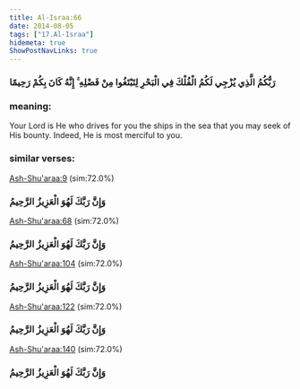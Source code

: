 ```yaml
---
title: Al-Israa:66
date: 2014-08-05
tags: ["17.Al-Israa"]
hidemeta: true 
ShowPostNavLinks: true 
---
```

### رَبُّكُمُ الَّذِي يُزْجِي لَكُمُ الْفُلْكَ فِي الْبَحْرِ لِتَبْتَغُوا مِنْ فَضْلِهِ ۚ إِنَّهُ كَانَ بِكُمْ رَحِيمًا
### meaning: 
Your Lord is He who drives for you the ships in the sea that you may seek of His bounty. Indeed, He is most merciful to you.
### similar verses: 

[Ash-Shu'araa:9](/26/9) (sim:72.0%)

### وَإِنَّ رَبَّكَ لَهُوَ الْعَزِيزُ الرَّحِيمُ

[Ash-Shu'araa:68](/26/68) (sim:72.0%)

### وَإِنَّ رَبَّكَ لَهُوَ الْعَزِيزُ الرَّحِيمُ

[Ash-Shu'araa:104](/26/104) (sim:72.0%)

### وَإِنَّ رَبَّكَ لَهُوَ الْعَزِيزُ الرَّحِيمُ

[Ash-Shu'araa:122](/26/122) (sim:72.0%)

### وَإِنَّ رَبَّكَ لَهُوَ الْعَزِيزُ الرَّحِيمُ

[Ash-Shu'araa:140](/26/140) (sim:72.0%)

### وَإِنَّ رَبَّكَ لَهُوَ الْعَزِيزُ الرَّحِيمُ
